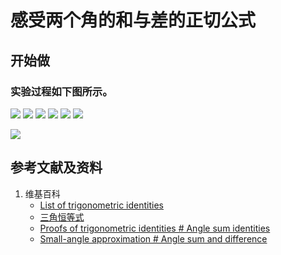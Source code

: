 # 感受两个角的和与差的正切公式

## 开始做

### 实验过程如下图所示。

![](/images/欧几里得几何/三角恒等式/感受两个角的和与差的正切公式/1a1.jpg)
![](/images/欧几里得几何/三角恒等式/感受两个角的和与差的正切公式/1a2.jpg)
![](/images/欧几里得几何/三角恒等式/感受两个角的和与差的正切公式/1a3.jpg)
![](/images/欧几里得几何/三角恒等式/感受两个角的和与差的正切公式/1a4.jpg)
![](/images/欧几里得几何/三角恒等式/感受两个角的和与差的正切公式/1a5.jpg)
![](/images/欧几里得几何/三角恒等式/感受两个角的和与差的正切公式/1a6.jpg)

![](/images/欧几里得几何/三角恒等式/感受两个角的和与差的正切公式/2a1.jpg)

## 参考文献及资料

1. 维基百科
	- [List of trigonometric identities](https://en.wikipedia.org/wiki/List_of_trigonometric_identities) 
	- [三角恒等式](https://zh.wikipedia.org/wiki/%E4%B8%89%E8%A7%92%E6%81%92%E7%AD%89%E5%BC%8F#%E8%A7%92%E7%9A%84%E5%92%8C%E5%B7%AE%E6%81%92%E7%AD%89%E5%BC%8F) 
	- [Proofs of trigonometric identities # Angle sum identities](https://en.wikipedia.org/wiki/Proofs_of_trigonometric_identities#Angle_sum_identities) 
	- [Small-angle approximation # Angle sum and difference](https://en.wikipedia.org/wiki/Small-angle_approximation#Angle_sum_and_difference) 


